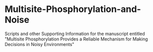 # Multisite-Phosphorylation-and-Noise
Scripts and other Supporting Information for the manuscript entitled "Multisite Phosphorylation Provides a Reliable Mechanism for Making Decisions in Noisy Environments"
